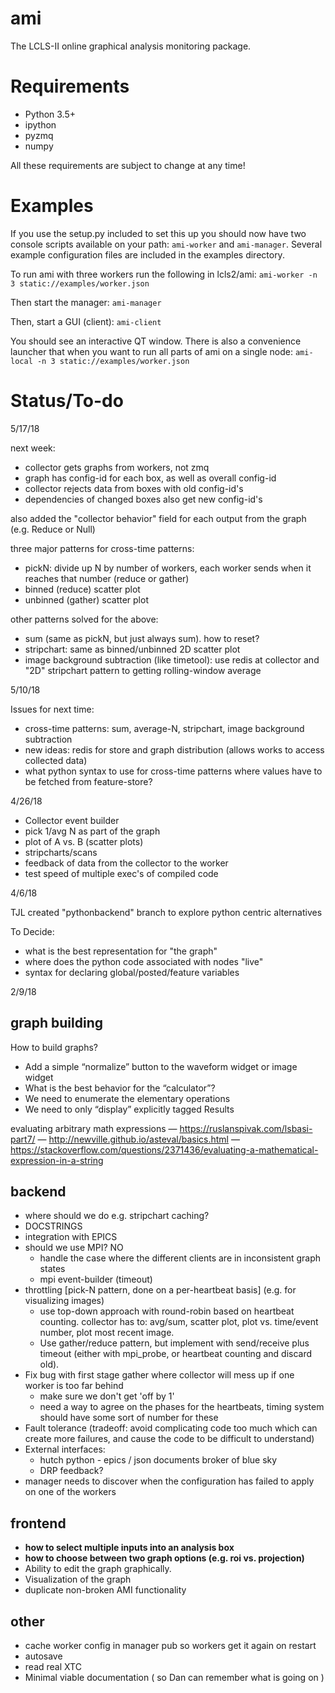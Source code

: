 # ami
The LCLS-II online graphical analysis monitoring package.

# Requirements
* Python 3.5+
* ipython
* pyzmq
* numpy

All these requirements are subject to change at any time!

# Examples
If you use the setup.py included to set this up you should now have two console
scripts available on your path: `ami-worker` and `ami-manager`. Several example
configuration files are included in the examples directory.

To run ami with three workers run the following in lcls2/ami:
```ami-worker -n 3 static://examples/worker.json```

Then start the manager:
```ami-manager```

Then, start a GUI (client):
```ami-client```

You should see an interactive QT window. There is also a convenience launcher
that when you want to run all parts of ami on a single node:
```ami-local -n 3 static://examples/worker.json```

# Status/To-do

5/17/18

next week:
* collector gets graphs from workers, not zmq
* graph has config-id for each box, as well as overall config-id
* collector rejects data from boxes with old config-id's
* dependencies of changed boxes also get new config-id's

also added the "collector behavior" field for each output from the graph (e.g. Reduce or Null)

three major patterns for cross-time patterns:
* pickN: divide up N by number of workers, each worker sends when it reaches that number (reduce or gather)
* binned (reduce) scatter plot
* unbinned (gather) scatter plot

other patterns solved for the above:
* sum (same as pickN, but just always sum).  how to reset?
* stripchart: same as binned/unbinned 2D scatter plot
* image background subtraction (like timetool): use redis at collector and "2D" stripchart pattern to getting rolling-window average

5/10/18

Issues for next time:

* cross-time patterns: sum, average-N, stripchart, image background subtraction
* new ideas: redis for store and graph distribution (allows works to access collected data)
* what python syntax to use for cross-time patterns where values have to be fetched from feature-store?

4/26/18

* Collector event builder
* pick 1/avg N as part of the graph
* plot of A vs. B (scatter plots)
* stripcharts/scans
* feedback of data from the collector to the worker
* test speed of multiple exec's of compiled code


4/6/18

TJL created "pythonbackend" branch to explore python centric alternatives

To Decide:
* what is the best representation for "the graph"
* where does the python code associated with nodes "live"
* syntax for declaring global/posted/feature variables



2/9/18

graph building
-------------- 
How to build graphs?
* Add a simple “normalize” button to the waveform widget or image widget
* What is the best behavior for the “calculator”?
* We need to enumerate the elementary operations
* We need to only “display” explicitly tagged Results

evaluating arbitrary math expressions
    — https://ruslanspivak.com/lsbasi-part7/
    — http://newville.github.io/asteval/basics.html
    — https://stackoverflow.com/questions/2371436/evaluating-a-mathematical-expression-in-a-string
             
backend
-------
* where should we do e.g. stripchart caching?
* DOCSTRINGS
* integration with EPICS
* should we use MPI? NO
    - handle the case where the different clients are in inconsistent graph states
    - mpi event-builder (timeout)
* throttling [pick-N pattern, done on a per-heartbeat basis] (e.g. for visualizing images)
    - use top-down approach with round-robin based on heartbeat counting.  collector has to: avg/sum, scatter plot, plot vs. time/event number, plot most recent image.  
    - Use gather/reduce pattern, but implement with send/receive plus timeout (either with mpi_probe, or heartbeat counting and discard old). 
* Fix bug with first stage gather where collector will mess up if one worker is too far behind
    - make sure we don't get 'off by 1'
    - need a way to agree on the phases for the heartbeats, timing system should have some sort of number for these
* Fault tolerance (tradeoff: avoid complicating code too much which can create more failures, and cause the code to be difficult to understand)
* External interfaces:
    - hutch python - epics / json documents broker of blue sky
    - DRP feedback?
* manager needs to discover when the configuration has failed to apply on one of the workers
    
    
frontend
--------
* __how to select multiple inputs into an analysis box__
* __how to choose between two graph options (e.g. roi vs. projection)__
* Ability to edit the graph graphically.
* Visualization of the graph
* duplicate non-broken AMI functionality


other
-----
* cache worker config in manager pub so workers get it again on restart
* autosave
* read real XTC
* Minimal viable documentation ( so Dan can remember what is going on )
